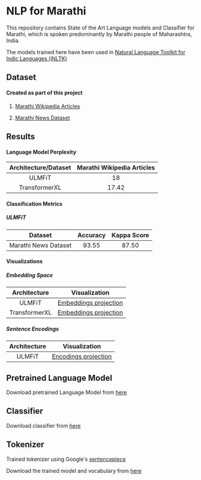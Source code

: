 # NLP for Marathi

This repository contains State of the Art Language models
 and Classifier for Marathi, which is spoken predominantly by
  Marathi people of Maharashtra, India.
  
The models trained here have been used in [Natural Language Toolkit for Indic Languages
 (iNLTK)](https://github.com/goru001/inltk)
 

## Dataset

#### Created as part of this project
1. [Marathi Wikipedia Articles](https://www.kaggle.com/disisbig/marathi-wikipedia-articles)

2. [Marathi News Dataset](https://www.kaggle.com/disisbig/marathi-news-dataset)

## Results

#### Language Model Perplexity

| Architecture/Dataset | Marathi Wikipedia Articles |
|:--------:|:----:|
|   ULMFiT  |  18  |
|  TransformerXL |  17.42  |


#### Classification Metrics

##### ULMFiT

| Dataset | Accuracy | Kappa Score |
|:--------:|:----:|:----:|
| Marathi News Dataset |  93.55  |  87.50  |


#### Visualizations
 
##### Embedding Space

| Architecture | Visualization |
|:--------:|:----:|
| ULMFiT | [Embeddings projection](https://projector.tensorflow.org/?config=https://raw.githubusercontent.com/goru001/nlp-for-marathi/master/language-model/embedding_projector_config.json) |
| TransformerXL | [Embeddings projection](https://projector.tensorflow.org/?config=https://raw.githubusercontent.com/goru001/nlp-for-marathi/master/language-model/embedding_projector_transformer_config.json)  |

##### Sentence Encodings

| Architecture | Visualization |
|:--------:|:----:|
| ULMFiT | [Encodings projection](https://projector.tensorflow.org/?config=https://raw.githubusercontent.com/goru001/nlp-for-marathi/master/language-model/sentence_encodings/encoding_projector_config.json) |


## Pretrained Language Model

Download pretrained Language Model from [here](https://drive.google.com/open?id=1b5gBQ-CmYoZGeOeOm7C_yT5jD3mW_rHr)


## Classifier

Download classifier from [here](https://drive.google.com/open?id=1F-3m1BVoBFdeYcJO2M9or6FBf-jUnGrP)


## Tokenizer

Trained tokenizer using Google's [sentencepiece](https://github.com/google/sentencepiece)

Download the trained model and vocabulary from [here](https://drive.google.com/open?id=1w_CtyeS0CfCsZgOcGQwx3q4B88PynKu0)
